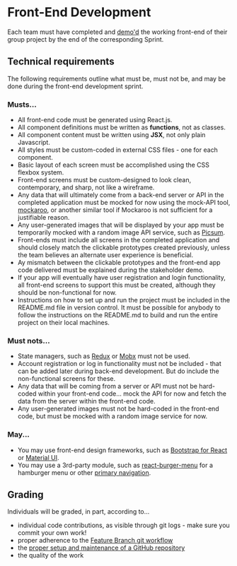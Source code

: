 # Front-End Development

Each team must have completed and [demo'd](https://knowledge.kitchen/content/courses/agile-development-and-devops/slides/scrum/#91) the working front-end of their group project by the end of the corresponding Sprint.

## Technical requirements

The following requirements outline what must be, must not be, and may be done during the front-end development sprint.

### Musts...

- All front-end code must be generated using React.js.
- All component definitions must be written as **functions**, not as classes.
- All component content must be written using **JSX**, not only plain Javascript.
- All styles must be custom-coded in external CSS files - one for each component.
- Basic layout of each screen must be accomplished using the CSS flexbox system.
- Front-end screens must be custom-designed to look clean, contemporary, and sharp, not like a wireframe.
- Any data that will ultimately come from a back-end server or API in the completed application must be mocked for now using the mock-API tool, [mockaroo](https://mockaroo.com/mock_apis), or another similar tool if Mockaroo is not sufficient for a justifiable reason.
- Any user-generated images that will be displayed by your app must be temporarily mocked with a random image API service, such as [Picsum](https://picsum.photos/).
- Front-ends must include all screens in the completed application and should closely match the clickable prototypes created previously, unless the team believes an alternate user experience is beneficial.
- Ay mismatch between the clickable prototypes and the front-end app code delivered must be explained during the stakeholder demo.
- If your app will eventually have user registration and login functionality, all front-end screens to support this must be created, although they should be non-functional for now.
- Instructions on how to set up and run the project must be included in the README.md file in version control. It must be possible for anybody to follow the instructions on the README.md to build and run the entire project on their local machines.

### Must nots...

- State managers, such as [Redux](https://react-redux.js.org/) or [Mobx](https://mobx.js.org/README.html#introduction) must not be used.
- Account registration or log in functionality must not be included - that can be added later during back-end development. But do include the non-functional screens for these.
- Any data that will be coming from a server or API must not be hard-coded within your front-end code... mock the API for now and fetch the data from the server within the front-end code.
- Any user-generated images must not be hard-coded in the front-end code, but must be mocked with a random image service for now.

### May...

- You may use front-end design frameworks, such as [Bootstrap for React](https://react-bootstrap.github.io/) or [Material UI](https://material-ui.com/).
- You may use a 3rd-party module, such as [react-burger-menu](https://github.com/negomi/react-burger-menu) for a hamburger menu or other [primary navigation](https://knowledge.kitchen/mediawiki/Navigation_components#Global_Navigation).

## Grading

Individuals will be graded, in part, according to...

- individual code contributions, as visible through git logs - make sure you commit your own work!
- proper adherence to the [Feature Branch git workflow](https://knowledge.kitchen/content/courses/agile-development-and-devops/slides/feature-branch-workflow/)
- the [proper setup and maintenance of a GitHub repository](./instructions-0c-project-setup.md)
- the quality of the work